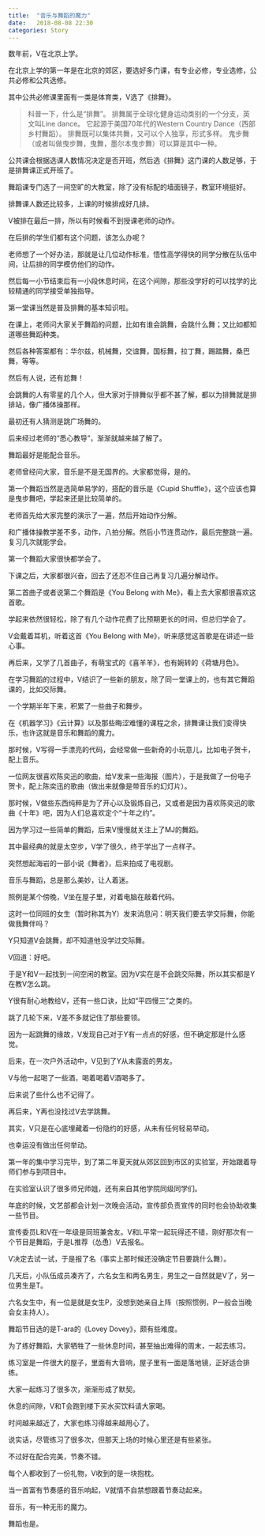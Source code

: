 ```yaml
---
title:  "音乐与舞蹈的魔力"
date:   2018-08-08 22:30
categories: Story
---
```


数年前，V在北京上学。

在北京上学的第一年是在北京的郊区，要选好多门课，有专业必修，专业选修，公共必修和公共选修。

其中公共必修课里面有一类是体育类，V选了《排舞》。

<!-- more -->

>科普一下，什么是“排舞”。
>排舞属于全球化健身运动类别的一个分支，英文叫Line dance。
>它起源于美国70年代的Western Country Dance（西部乡村舞蹈）。
>排舞既可以集体共舞，又可以个人独享，形式多样。
>鬼步舞（或者叫做曳步舞，曳舞，墨尔本曳步舞）可以算是其中一种。

公共课会根据选课人数情况决定是否开班，然后选《排舞》这门课的人数足够，于是排舞课正式开班了。

舞蹈课专门选了一间空旷的大教室，除了没有标配的墙面镜子，教室环境挺好。

排舞课人数还比较多，上课的时候排成好几排。

V被排在最后一排，所以有时候看不到授课老师的动作。

在后排的学生们都有这个问题，该怎么办呢？

老师想了一个好办法，那就是让几位动作标准，悟性高学得快的同学分散在队伍中间，让后排的同学模仿他们的动作。

然后每一小节结束后有一小段休息时间，在这个间隙，那些没学好的可以找学的比较精通的同学接受单独指导。

第一堂课当然是普及排舞的基本知识啦。

在课上，老师问大家关于舞蹈的问题，比如有谁会跳舞，会跳什么舞；又比如都知道哪些舞蹈种类。

然后各种答案都有：华尔兹，机械舞，交谊舞，国标舞，拉丁舞，踢踏舞，桑巴舞，等等。

然后有人说，还有尬舞！

会跳舞的人有零星的几个人，但大家对于排舞似乎都不甚了解，都以为排舞就是排排站，像广播体操那样。

最初还有人猜测是跳广场舞的。

后来经过老师的“悉心教导”，渐渐就越来越了解了。

舞蹈最好是能配合音乐。

老师曾经问大家，音乐是不是无国界的。大家都觉得，是的。

第一个舞蹈当然是选简单易学的，搭配的音乐是《Cupid Shuffle》，这个应该也算是曳步舞吧，学起来还是比较简单的。

老师首先给大家完整的演示了一遍，然后开始动作分解。

和广播体操教学差不多，动作，八拍分解。然后小节连贯动作，最后完整跳一遍。复习几次就能学会。

第一个舞蹈大家很快都学会了。

下课之后，大家都很兴奋，回去了还忍不住自己再复习几遍分解动作。

第二首曲子或者说第二个舞蹈是《You Belong with Me》，看上去大家都很喜欢这首歌。

学起来依然很轻松，除了有几个动作花费了比预期更长的时间，但总归学会了。

V会戴着耳机，听着这首《You Belong with Me》，听来感觉这首歌是在讲述一些心事。

再后来，又学了几首曲子，有萌宝式的《喜羊羊》，也有婉转的《荷塘月色》。

在学习舞蹈的过程中，V结识了一些新的朋友，除了同一堂课上的，也有其它舞蹈课的，比如交际舞。

一个学期半年下来，积累了一些曲子和舞步。

在《机器学习》《云计算》以及那些晦涩难懂的课程之余，排舞课让我们变得快乐，也许这就是音乐和舞蹈的魔力。

那时候，V写得一手漂亮的代码，会经常做一些新奇的小玩意儿，比如电子贺卡，配上音乐。

一位网友很喜欢陈奕迅的歌曲，给V发来一些海报（图片），于是我做了一份电子贺卡，配上陈奕迅的歌曲（做出来就像是带音乐的幻灯片）。

那时候，V做些东西纯粹是为了开心以及锻炼自己，又或者是因为喜欢陈奕迅的歌曲《十年》吧，因为人们总喜欢定个“十年之约”。

因为学习过一些简单的舞蹈，后来V慢慢就关注上了MJ的舞蹈。

其中最经典的就是太空步，V学了很久，终于学出了一点样子。

突然想起海岩的一部小说《舞者》，后来拍成了电视剧。

音乐与舞蹈，总是那么美妙，让人着迷。

照例是某个傍晚，V坐在屋子里，对着电脑在敲着代码。

这时一位同班的女生（暂时称其为Y）发来消息问：明天我们要去学交际舞，你能做我舞伴吗？

Y只知道V会跳舞，却不知道他没学过交际舞。

V回道：好吧。

于是Y和V一起找到一间空闲的教室。因为V实在是不会跳交际舞，所以其实都是Y在教V怎么跳。

Y很有耐心地教给V，还有一些口诀，比如“平四慢三”之类的。

跳了几轮下来，V差不多就记住了那些要领。

因为一起跳舞的缘故，V发现自己对于Y有一点点的好感，但不确定那是什么感觉。

后来，在一次户外活动中，V见到了Y从未露面的男友。

V与他一起喝了一些酒，喝着喝着V酒喝多了。

后来说了些什么也不记得了。

再后来，Y再也没找过V去学跳舞。

其实，V只是在心底埋藏着一份隐约的好感，从未有任何轻易举动。

也幸运没有做出任何举动。

第一年的集中学习完毕，到了第二年夏天就从郊区回到市区的实验室，开始跟着导师们参与到项目中。

在实验室认识了很多师兄师姐，还有来自其他学院同级同学们。

年底的时候，文艺部都会计划一次晚会活动，宣传部负责宣传的同时也会协助收集一些节目。

宣传委员L和V在一年级是同班兼舍友。V和L平常一起玩得还不错，刚好那次有一个节目是舞蹈，于是L推荐（怂恿）V去报名。

V决定去试一试，于是报了名（事实上那时候还没确定节目要跳什么舞）。

几天后，小队伍成员凑齐了，六名女生和两名男生，男生之一自然就是V了，另一位男生是T。

六名女生中，有一位是就是女生P，没想到她亲自上阵（按照惯例，P一般会当晚会女主持人）。

舞蹈节目选的是T-ara的《Lovey Dovey》，颇有些难度。

为了练好舞蹈，大家牺牲了一些休息时间，甚至抽出难得的周末，一起去练习。

练习室是一件很大的屋子，里面有大音响，屋子里有一面是落地镜，正好适合排练。

大家一起练习了很多次，渐渐形成了默契。

休息的间隙，V和T会跑到楼下买水买饮料请大家喝。

时间越来越近了，大家也练习得越来越用心了。

说实话，尽管练习了很多次，但那天上场的时候心里还是有些紧张。

不过好在配合完美，节奏不错。

每个人都收到了一份礼物，V收到的是一块抱枕。

当一首富有节奏感的音乐响起，V就情不自禁想跟着节奏动起来。

音乐，有一种无形的魔力。

舞蹈也是。